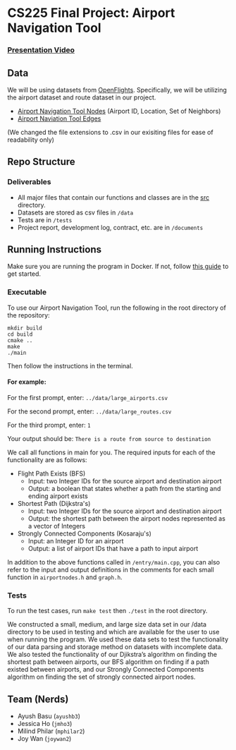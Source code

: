 # CS225 Final Project: Airport Navigation Tool
### [Presentation Video](https://www.youtube.com/watch?v=F6Bg5zJc7rk)
## Data
We will be using datasets from [OpenFlights](https://openflights.org/data.html). Specifically, we will be utilizing the airport dataset and route dataset in our project.
* [Airport Navigation Tool Nodes](https://raw.githubusercontent.com/jpatokal/openflights/master/data/airports.dat) (Airport ID, Location, Set of Neighbors)
* [Airport Naviation Tool Edges](https://raw.githubusercontent.com/jpatokal/openflights/master/data/routes.dat)

(We changed the file extensions to .csv in our exisiting files for ease of readability only)

## Repo Structure
### Deliverables
* All major files that contain our functions and classes are in the [src](https://github.com/Milnil/cs225final-nerds/tree/main/src) directory.
* Datasets are stored as csv files in `/data`
* Tests are in `/tests`
* Project report, development log, contract, etc. are in `/documents`

## Running Instructions
Make sure you are running the program in Docker. If not, follow [this guide](https://courses.engr.illinois.edu/cs225/sp2022/resources/own-machine/) to get started.

### Executable
To use our Airport Navigation Tool, run the following in the root directory of the repository:
```
mkdir build
cd build
cmake ..
make
./main
```
Then follow the instructions in the terminal.


#### For example:
For the first prompt, enter: `../data/large_airports.csv`


For the second prompt, enter: `../data/large_routes.csv`


For the third prompt, enter: `1`


Your output should be: `There is a route from source to destination`

We call all functions in main for you. The required inputs for each of the functionality are as follows:

* Flight Path Exists (BFS)
  * Input: two Integer IDs for the source airport and destination airport 
  * Output: a boolean that states whether a path from the starting and ending airport exists
* Shortest Path (Dijkstra's)
  * Input: two Integer IDs for the source airport and destination airport 
  * Output: the shortest path between the airport nodes represented as a vector of Integers
* Strongly Connected Components (Kosaraju's)
  * Input: an Integer ID for an airport
  * Output: a list of airport IDs that have a path to input airport

In addition to the above functions called in `/entry/main.cpp`, you can also refer to the input and output definitions in the comments for each small function in  `airportnodes.h` and `graph.h`. 
### Tests
To run the test cases, run `make test` then `./test` in the root directory.

We constructed a small, medium, and large size data set in our /data directory to be used in testing and which are available for the user to use when running the program. We used these data sets to test the functionality of our data parsing and storage method on datasets with incomplete data. We also tested the functionality of our Djikstra’s algorithm on finding the shortest path between airports, our BFS algorithm on finding if a path existed between airports, and our Strongly Connected Components algorithm on finding the set of strongly connected airport nodes. 
 

## Team (Nerds)
*  Ayush Basu (` ayushb3 `)
*  Jessica Ho (` jmho3 `)
*  Milind Philar (` mphilar2 `)
*  Joy Wan (` joywan2 `)
